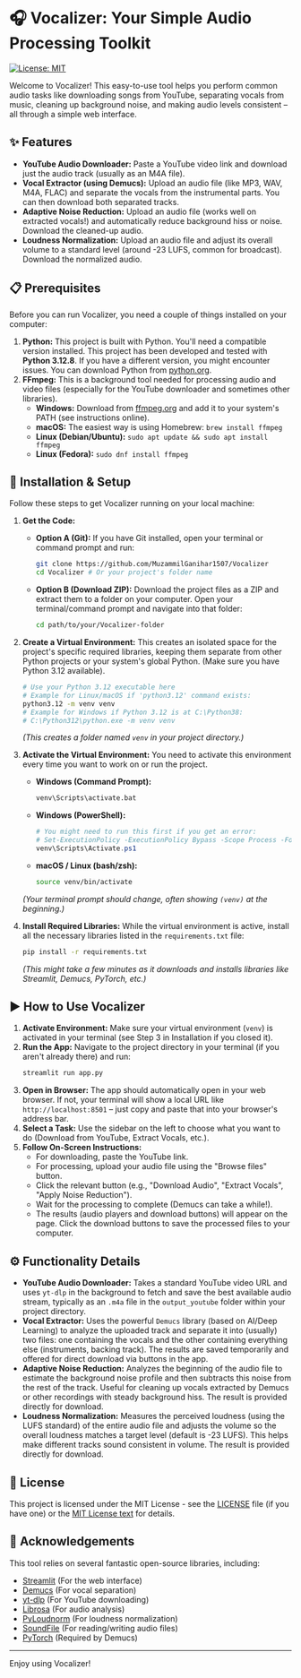# 🎧 Vocalizer: Your Simple Audio Processing Toolkit

[![License: MIT](https://img.shields.io/badge/License-MIT-yellow.svg)](https://opensource.org/licenses/MIT)

Welcome to Vocalizer! This easy-to-use tool helps you perform common audio tasks like downloading songs from YouTube, separating vocals from music, cleaning up background noise, and making audio levels consistent – all through a simple web interface.

<!-- Optional: Add a screenshot of your app here! -->
<!-- ![Vocalizer Screenshot](link/to/your/screenshot.png) -->
<!-- (Replace the line above with an actual link to a screenshot if you have one) -->

## ✨ Features

*   **YouTube Audio Downloader:** Paste a YouTube video link and download just the audio track (usually as an M4A file).
*   **Vocal Extractor (using Demucs):** Upload an audio file (like MP3, WAV, M4A, FLAC) and separate the vocals from the instrumental parts. You can then download both separated tracks.
*   **Adaptive Noise Reduction:** Upload an audio file (works well on extracted vocals!) and automatically reduce background hiss or noise. Download the cleaned-up audio.
*   **Loudness Normalization:** Upload an audio file and adjust its overall volume to a standard level (around -23 LUFS, common for broadcast). Download the normalized audio.

## 📋 Prerequisites

Before you can run Vocalizer, you need a couple of things installed on your computer:

1.  **Python:** This project is built with Python. You'll need a compatible version installed. This project has been developed and tested with **Python 3.12.8**. If you have a different version, you might encounter issues. You can download Python from [python.org](https://www.python.org/).
2.  **FFmpeg:** This is a background tool needed for processing audio and video files (especially for the YouTube downloader and sometimes other libraries).
    *   **Windows:** Download from [ffmpeg.org](https://ffmpeg.org/download.html#build-windows) and add it to your system's PATH (see instructions online).
    *   **macOS:** The easiest way is using Homebrew: `brew install ffmpeg`
    *   **Linux (Debian/Ubuntu):** `sudo apt update && sudo apt install ffmpeg`
    *   **Linux (Fedora):** `sudo dnf install ffmpeg`

## 🚀 Installation & Setup

Follow these steps to get Vocalizer running on your local machine:

1.  **Get the Code:**
    *   **Option A (Git):** If you have Git installed, open your terminal or command prompt and run:
        ```bash
        git clone https://github.com/MuzammilGanihar1507/Vocalizer 
        cd Vocalizer # Or your project's folder name
        ```
    *   **Option B (Download ZIP):** Download the project files as a ZIP and extract them to a folder on your computer. Open your terminal/command prompt and navigate into that folder:
        ```bash
        cd path/to/your/Vocalizer-folder
        ```

2.  **Create a Virtual Environment:** This creates an isolated space for the project's specific required libraries, keeping them separate from other Python projects or your system's global Python. (Make sure you have Python 3.12 available).
    ```bash
    # Use your Python 3.12 executable here
    # Example for Linux/macOS if 'python3.12' command exists:
    python3.12 -m venv venv
    # Example for Windows if Python 3.12 is at C:\Python38:
    # C:\Python312\python.exe -m venv venv
    ```
    *(This creates a folder named `venv` in your project directory.)*

3.  **Activate the Virtual Environment:** You need to activate this environment every time you want to work on or run the project.
    *   **Windows (Command Prompt):**
        ```cmd
        venv\Scripts\activate.bat
        ```
    *   **Windows (PowerShell):**
        ```powershell
        # You might need to run this first if you get an error:
        # Set-ExecutionPolicy -ExecutionPolicy Bypass -Scope Process -Force
        venv\Scripts\Activate.ps1
        ```
    *   **macOS / Linux (bash/zsh):**
        ```bash
        source venv/bin/activate
        ```
    *(Your terminal prompt should change, often showing `(venv)` at the beginning.)*

4.  **Install Required Libraries:** While the virtual environment is active, install all the necessary libraries listed in the `requirements.txt` file:
    ```bash
    pip install -r requirements.txt
    ```
    *(This might take a few minutes as it downloads and installs libraries like Streamlit, Demucs, PyTorch, etc.)*

## ▶️ How to Use Vocalizer

1.  **Activate Environment:** Make sure your virtual environment (`venv`) is activated in your terminal (see Step 3 in Installation if you closed it).
2.  **Run the App:** Navigate to the project directory in your terminal (if you aren't already there) and run:
    ```bash
    streamlit run app.py
    ```
3.  **Open in Browser:** The app should automatically open in your web browser. If not, your terminal will show a local URL like `http://localhost:8501` – just copy and paste that into your browser's address bar.
4.  **Select a Task:** Use the sidebar on the left to choose what you want to do (Download from YouTube, Extract Vocals, etc.).
5.  **Follow On-Screen Instructions:**
    *   For downloading, paste the YouTube link.
    *   For processing, upload your audio file using the "Browse files" button.
    *   Click the relevant button (e.g., "Download Audio", "Extract Vocals", "Apply Noise Reduction").
    *   Wait for the processing to complete (Demucs can take a while!).
    *   The results (audio players and download buttons) will appear on the page. Click the download buttons to save the processed files to your computer.

## ⚙️ Functionality Details

*   **YouTube Audio Downloader:** Takes a standard YouTube video URL and uses `yt-dlp` in the background to fetch and save the best available audio stream, typically as an `.m4a` file in the `output_youtube` folder within your project directory.
*   **Vocal Extractor:** Uses the powerful `Demucs` library (based on AI/Deep Learning) to analyze the uploaded track and separate it into (usually) two files: one containing the vocals and the other containing everything else (instruments, backing track). The results are saved temporarily and offered for direct download via buttons in the app.
*   **Adaptive Noise Reduction:** Analyzes the beginning of the audio file to estimate the background noise profile and then subtracts this noise from the rest of the track. Useful for cleaning up vocals extracted by Demucs or other recordings with steady background hiss. The result is provided directly for download.
*   **Loudness Normalization:** Measures the perceived loudness (using the LUFS standard) of the entire audio file and adjusts the volume so the overall loudness matches a target level (default is -23 LUFS). This helps make different tracks sound consistent in volume. The result is provided directly for download.

## 📄 License

This project is licensed under the MIT License - see the [LICENSE](LICENSE) file (if you have one) or the [MIT License text](https://opensource.org/licenses/MIT) for details.

## 🙏 Acknowledgements

This tool relies on several fantastic open-source libraries, including:

*   [Streamlit](https://streamlit.io/) (For the web interface)
*   [Demucs](https://github.com/facebookresearch/demucs) (For vocal separation)
*   [yt-dlp](https://github.com/yt-dlp/yt-dlp) (For YouTube downloading)
*   [Librosa](https://librosa.org/) (For audio analysis)
*   [PyLoudnorm](https://github.com/csteinmetz1/pyloudnorm) (For loudness normalization)
*   [SoundFile](https://pysoundfile.readthedocs.io/) (For reading/writing audio files)
*   [PyTorch](https://pytorch.org/) (Required by Demucs)

---

Enjoy using Vocalizer!